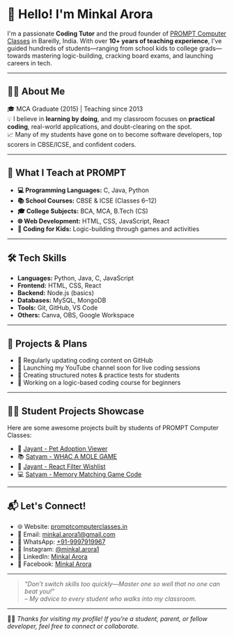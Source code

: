 # 👋 Hello! I'm Minkal Arora

I'm a passionate **Coding Tutor** and the proud founder of [PROMPT Computer Classes](https://www.promptcomputerclasses.in/) in Bareilly, India. With over **10+ years of teaching experience**, I’ve guided hundreds of students—ranging from school kids to college grads—towards mastering logic-building, cracking board exams, and launching careers in tech.

---

## 🧑‍🏫 About Me

🎓 MCA Graduate (2015) | Teaching since 2013  
💡 I believe in **learning by doing**, and my classroom focuses on **practical coding**, real-world applications, and doubt-clearing on the spot.  
📈 Many of my students have gone on to become software developers, top scorers in CBSE/ICSE, and confident coders.

---

## 💼 What I Teach at PROMPT

- **💻 Programming Languages:** C, Java, Python
- **📚 School Courses:** CBSE & ICSE (Classes 6–12)
- **🎓 College Subjects:** BCA, MCA, B.Tech (CS)
- **🌐 Web Development:** HTML, CSS, JavaScript, React
- **👧 Coding for Kids:** Logic-building through games and activities

---

## 🛠️ Tech Skills

- **Languages:** Python, Java, C, JavaScript  
- **Frontend:** HTML, CSS, React  
- **Backend:** Node.js (basics)  
- **Databases:** MySQL, MongoDB  
- **Tools:** Git, GitHub, VS Code  
- **Others:** Canva, OBS, Google Workspace

---

## 🚀 Projects & Plans

- 🔄 Regularly updating coding content on GitHub  
- 🎥 Launching my YouTube channel soon for live coding sessions  
- 📘 Creating structured notes & practice tests for students  
- 🧠 Working on a logic-based coding course for beginners

---

## 🧑‍💻 Student Projects Showcase

Here are some awesome projects built by students of PROMPT Computer Classes:

- 🎯 [Jayant - Pet Adoption Viewer](https://github.com/jayant13-03-05/Pet-Adoption-Viewer)
- 📚 [Satyam - WHAC A MOLE GAME](https://github.com/SatyamGupta16/WHAC-A-MOLE-GAME)
- 🧮 [Jayant - React Filter Wishlist](https://github.com/jayant13-03-05/react-filter-wishlist)
- 💻 [Satyam - Memory Matching Game Code](https://github.com/SatyamGupta16/Day-3-Memory-Matching-Game-Code)

---

## 📬 Let's Connect!

- 🌐 Website: [promptcomputerclasses.in](https://www.promptcomputerclasses.in/)  
- 📧 Email: minkal.arora1@gmail.com  
- 📱 WhatsApp: [+91-9997919967](https://wa.me/919997919967)  
- 📸 Instagram: [@minkal.arora1](https://www.instagram.com/minkal.arora1/)  
- 💼 LinkedIn: [Minkal Arora](https://www.linkedin.com/in/minkal-arora-05275a100/)  
- 📘 Facebook: [Minkal Arora](https://www.facebook.com/minkal.arora123)

---

> *"Don’t switch skills too quickly—Master one so well that no one can beat you!"*  
> *– My advice to every student who walks into my classroom.*

---

🧑‍💻 *Thanks for visiting my profile! If you're a student, parent, or fellow developer, feel free to connect or collaborate.*
